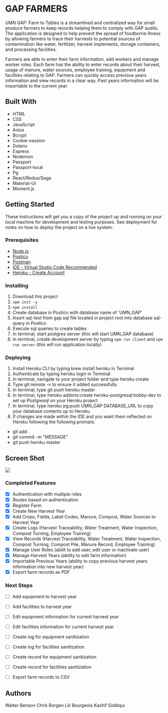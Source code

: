# GAP FARMERS

UMN GAP: Farm to Tables is a streamlined and centralized way for small produce farmers to keep records helping them to comply with GAP audits. The application is designed to help prevent the spread of foodborne illness by allowing farmers to trace their harvests to potential sources of contamination like water, fertilizer, harvest implements, storage containers, and processing facilities. 

Farmers are able to enter their farm information, add workers and manage worker roles. Each farm has the ability to enter records about their harvest, usage of manure, water sources, employee training, equipment and facilities relating to GAP. Farmers can quickly access previous years information and view records in a clear way. Past years information will be importable to the current year.

## Built With

- HTML
- CSS
- JavaScript
- Axios
- Bcrypt
- Cookie-session
- Dotenv
- Express
- Nodemon
- Passport
- Passport-local
- Pg
- React/Redux/Saga
- Material-UI
- Moment.js


## Getting Started

These instructions will get you a copy of the project up and running on your local machine for development and testing purposes. See deployment for notes on how to deploy the project on a live system.

### Prerequisites

- [Node.js](https://nodejs.org/en/)
- [Postico](https://eggerapps.at/postico/)
- [Postman](https://www.getpostman.com/)
- [IDE - Virtual Studio Code Recommended](https://code.visualstudio.com/)
- [Heroku - Create Account](https://www.heroku.com/)



### Installing


1. Download this project
2. `npm init -y`
3. `npm install`
4. Create database in Postico with database name of 'UMN_GAP'
5. Insert sql-text from gap.sql file located in project root into database sql-query in Postico
6. Execute sql queries to create tables
7. In terminal, start postgres server (this will start UMN_GAP database)
8. In terminal, create development server by typing `npm run client` and `npm run server` (this will run application locally)

### Deploying
1. Install Heroku CLI by typing brew install heroku in Terminal
2. Authenticate by typing heroku login in Terminal
3. In terminal, navigate to your project folder and type heroku create
4. Type git remote -v to ensure it added successfully
5. In terminal, type git push heroku master
6. In terminal, type heroku addons:create heroku-postgresql:hobby-dev to set up Postgresql on your Heroku project
7. In terminal, type heroku pg:push UMN_GAP DATABASE_URL to copy your database contents up to Heroku. 
8. If changes are made within the IDE and you want them reflected on Heroku following the following prompts:
  - git add .
  - git commit -m "MESSAGE"
  - git push heroku master

## Screen Shot

<img src="/public/images/screenshot.png/">


### Completed Features

- [x] Authentication with multiple roles
- [x] Routes based on authentication
- [x] Register Farm
- [x] Create New Harvest Year
- [x] Add Crops, Fields, Label Codes, Manure, Compost, Water Sources to Harvest Year
- [x] Create Logs (Harvest Traceability, Water Treatment, Water Inspection, Compost Turning, Employee Training)
- [x] View Records (Harvest Traceability, Water Treatment, Water Inspection, Compost Turning, Compost Pile, Manure Record, Employee Training)
- [x] Manage User Roles (abilit to add user, edit user or inactivate user)
- [x] Manage Harvest Years (ability to edit farm information)
- [x] Importable Previous Years (ability to copy previous harvest years information into new harvest year)
- [x] Export farm records as PDF

### Next Steps

- [ ] Add equipment to harvest year
- [ ] Add facilities to harvest year
- [ ] Edit equipment information for current harvest year
- [ ] Edit facilities information for current harvest year
- [ ] Create log for equipment sanitization
- [ ] Create log for facilities sanitization
- [ ] Create record for equipment sanitization
- [ ] Create record for facilities sanitization
- [ ] Export farm records to CSV 



## Authors
Walter Benson
Chris Borgen
Lili Bourgeois
Kashif Siddiqui

